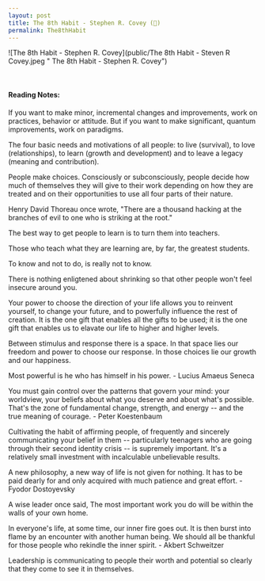 ```yaml
---
layout: post
title: The 8th Habit - Stephen R. Covey (📖)
permalink: The8thHabit
---
```


![The 8th Habit - Stephen R. Covey](public/The 8th Habit - Steven R Covey.jpeg " The 8th Habit - Stephen R. Covey")

<!-- <!-- **Rating > -->

<br>

#### Reading Notes:

If you want to make minor, incremental changes and improvements, work on practices, behavior or attitude. But if you want to make significant, quantum improvements, work on paradigms.

The four basic needs and motivations of all people: to live (survival), to love (relationships), to learn (growth and development) and to leave a legacy (meaning and contribution).

People make choices. Consciously or subconsciously, people decide how much of themselves they will give to their work depending on how they are treated and on their opportunities to use all four parts of their nature.

Henry David Thoreau once wrote, "There are a thousand hacking at the branches of evil to one who is striking at the root."

The best way to get people to learn is to turn them into teachers.

Those who teach what they are learning are, by far, the greatest students.

To know and not to do, is really not to know.

There is nothing enligtened about shrinking so that other people won't feel insecure around you.

Your power to choose the direction of your life allows you to reinvent yourself, to change your future, and to powerfully influence the rest of creation. It is the one gift that enables all the gifts to be used; it is the one gift that enables us to elavate our life to higher and higher levels.

Between stimulus and response there is a space.
In that space lies our freedom and power to choose our response.
In those choices lie our growth and our happiness.

Most powerful is he who has himself in his power. - Lucius Amaeus Seneca

You must gain control over the patterns that govern your mind: your worldview, your beliefs about what you deserve and about what's possible. That's the zone of fundamental change, strength, and energy -- and the true meaning of courage. - Peter Koestenbaum

Cultivating the habit of affirming people, of frequently and sincerely communicating your belief in them -- particularly teenagers who are going through their second identity crisis -- is supremely important. It's a relatively small investment with incalculable unbelievable results.

A new philosophy, a new way of life is not given for nothing. It has to be paid dearly for and only acquired with much patience and great effort. - Fyodor Dostoyevsky

A wise leader once said, The most important work you do will be within the walls of your own home.

In everyone's life, at some time, our inner fire goes out. It is then burst into flame by an encounter with another human being. We should all be thankful for those people who rekindle the inner spirit. - Akbert Schweitzer

Leadership is communicating to people their worth and potential so clearly that they come to see it in themselves.

